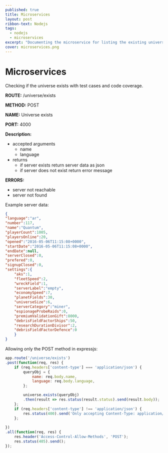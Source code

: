 ```yaml
---
published: true
title: Microservices
layout: post
ribbon-text: Nodejs
tags: 
  - nodejs
  - microservices
excerpt: "Documenting the microservice for listing the existing universes"
cover: microservices.png
---
```


# Microservices

Checking if the universe exists with test cases and code coverage.

**ROUTE:** /universe/exists

**METHOD:** POST

**NAME:** Universe exists

**PORT:** 4000

**Description:** 

- accepted arguments
	- name
	- language
- returns
	- if server exists return server data as json
	- if server does not exist return error message

**ERRORS:**

- server not reachable
- server not found

Example server data:
```json
{
"language":"ar",
"number":117,
"name":"Quantum",
"playerCount":1005,
"playersOnline":20,
"opened":"2016-05-06T11:15:08+0000",
"startDate":"2016-05-06T11:15:08+0000",
"endDate":null,
"serverClosed":0,
"prefered":0,
"signupClosed":0,
"settings":{
	"aks":1,
	"fleetSpeed":2,
	"wreckField":1,
	"serverLabel":"empty",
	"economySpeed":7,
	"planetFields":30,
	"universeSize":6,
	"serverCategory":"miner",
	"espionageProbeRaids":0,
	"premiumValidationGift":8000,
	"debrisFieldFactorShips":50,
	"researchDurationDivisor":2,
	"debrisFieldFactorDefence":0
	}
}
```

Allowing only the POST method in expressjs:
```js
app.route('/universe/exists')
.post(function(req, res) {
	if (req.headers['content-type'] === 'application/json') {
		queryObj = {
			name: req.body.name,
			language: req.body.language,
		};

		universe.exists(queryObj)
		.then(result => res.status(result.status).send(result.body));	
	};
	if (req.headers['content-type'] !== 'application/json') {
		res.status(400).send('Only accepting Content-Type: application/json');
	};
	
})
.all(function(req, res) {
	res.header('Access-Control-Allow-Methods', 'POST');
	res.status(405).send();
});
```
